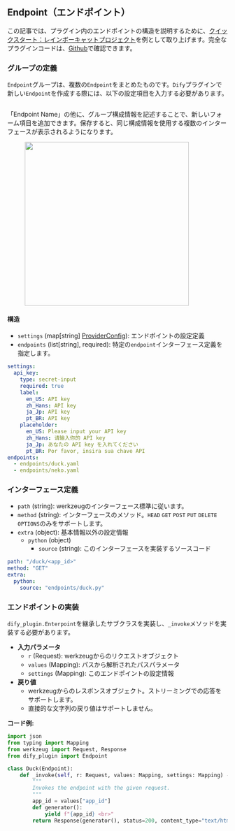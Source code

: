 ## Endpoint（エンドポイント）

この記事では、プラグイン内のエンドポイントの構造を説明するために、[クイックスタート：レインボーキャットプロジェクト](../develop-plugins/extension-plugin.md)を例として取り上げます。完全なプラグインコードは、[Github](https://github.com/langgenius/dify-plugin-sdks/tree/main/python/examples/neko)で確認できます。

### **グループの定義**

`Endpoint`グループは、複数の`Endpoint`をまとめたものです。`Dify`プラグインで新しい`Endpoint`を作成する際には、以下の設定項目を入力する必要があります。

<figure><img src="https://assets-docs.dify.ai/2024/11/763dbf86e4319591415dc5a1b6948ccb.png" alt=""><figcaption></figcaption></figure>

「Endpoint Name」の他に、グループ構成情報を記述することで、新しいフォーム項目を追加できます。保存すると、同じ構成情報を使用する複数のインターフェースが表示されるようになります。

<figure><img src="https://assets-docs.dify.ai/2024/11/b778b7093b7df0dc80a476c65ddcbe58.png" alt="" width="375"><figcaption></figcaption></figure>

#### **構造**

*   `settings` (map\[string] [ProviderConfig](general-specifications.md#providerconfig)): エンドポイントの設定定義
*   `endpoints` (list\[string], required): 特定の`endpoint`インターフェース定義を指定します。

```yaml
settings:
  api_key:
    type: secret-input
    required: true
    label:
      en_US: API key
      zh_Hans: API key
      ja_Jp: API key
      pt_BR: API key
    placeholder:
      en_US: Please input your API key
      zh_Hans: 请输入你的 API key
      ja_Jp: あなたの API key を入れてください
      pt_BR: Por favor, insira sua chave API
endpoints:
  - endpoints/duck.yaml
  - endpoints/neko.yaml
```

### **インターフェース定義**

*   `path` (string): werkzeugのインターフェース標準に従います。
*   `method` (string): インターフェースのメソッド。`HEAD` `GET` `POST` `PUT` `DELETE` `OPTIONS`のみをサポートします。
*   `extra` (object): 基本情報以外の設定情報
    *   `python` (object)
        *   `source` (string): このインターフェースを実装するソースコード

```yaml
path: "/duck/<app_id>"
method: "GET"
extra:
  python:
    source: "endpoints/duck.py"
```

### エンドポイントの実装

`dify_plugin.Enterpoint`を継承したサブクラスを実装し、`_invoke`メソッドを実装する必要があります。

* **入力パラメータ**
  *   `r` (Request): werkzeugからのリクエストオブジェクト
  *   `values` (Mapping): パスから解析されたパスパラメータ
  *   `settings` (Mapping): このエンドポイントの設定情報
* **戻り値**
  *   werkzeugからのレスポンスオブジェクト。ストリーミングでの応答をサポートします。
  *   直接的な文字列の戻り値はサポートしません。

**コード例:**

```python
import json
from typing import Mapping
from werkzeug import Request, Response
from dify_plugin import Endpoint

class Duck(Endpoint):
    def _invoke(self, r: Request, values: Mapping, settings: Mapping) -> Response:
        """
        Invokes the endpoint with the given request.
        """
        app_id = values["app_id"]
        def generator():
            yield f"{app_id} <br>"
        return Response(generator(), status=200, content_type="text/html")
```